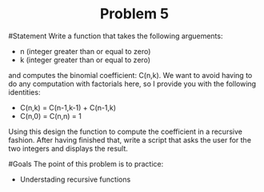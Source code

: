 <h1 align="center">Problem 5</h1>

#Statement
Write a function that takes the following arguements:

- n (integer greater than or equal to zero)
- k (integer greater than or equal to zero)

and computes the binomial coefficient: C(n,k). We want to avoid having to do any computation with factorials here, so I provide you with the following identities:

- C(n,k) = C(n-1,k-1) + C(n-1,k)
- C(n,0) = C(n,n) = 1

Using this design the function to compute the coefficient in a recursive fashion. After having finished that, write a script that asks the user for the two integers and displays the result.


#Goals
The point of this problem is to practice:
- Understading recursive functions